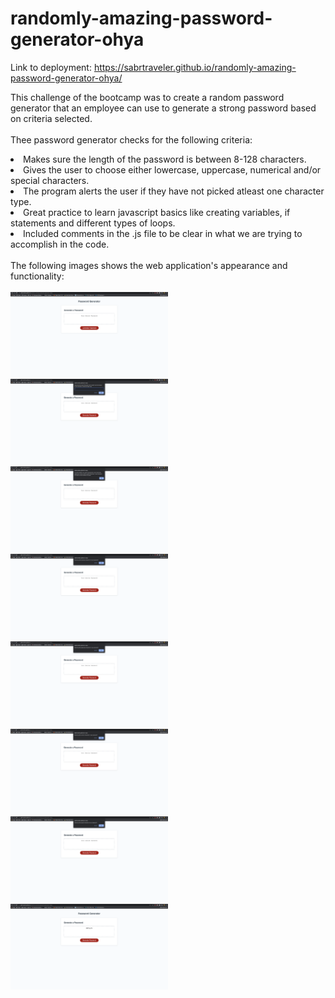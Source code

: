 # randomly-amazing-password-generator-ohya

Link to deployment: https://sabrtraveler.github.io/randomly-amazing-password-generator-ohya/<br>

This challenge of the bootcamp was to create a random password generator that an employee can use to generate a strong password based on criteria selected.<br><br>
Thee password generator checks for the following criteria:<br>
<li>Makes sure the length of the password is between 8-128 characters.<br>
<li>Gives the user to choose either lowercase, uppercase, numerical and/or special characters. <br>
<li>The program alerts the user if they have not picked atleast one character type.<br>
<li>Great practice to learn javascript basics like creating variables, if statements and different types of loops. <br>
<li>Included comments in the .js file to be clear in what we are trying to accomplish in the code.<br><br>
The following images shows the web application's appearance and functionality:<br><br> 
  <img src="./assets/images/1.png" style="width: 50%; max-width: 50%;">
  <img src="./assets/images/2.png" style="width: 50%; max-width: 50%;">
  <img src="./assets/images/3.png" style="width: 50%; max-width: 50%;">
  <img src="./assets/images/4.png" style="width: 50%; max-width: 50%;">
  <img src="./assets/images/5.png" style="width: 50%; max-width: 50%;">
  <img src="./assets/images/6.png" style="width: 50%; max-width: 50%;">
  <img src="./assets/images/7.png" style="width: 50%; max-width: 50%;">
  <img src="./assets/images/8.png" style="width: 50%; max-width: 50%;">

